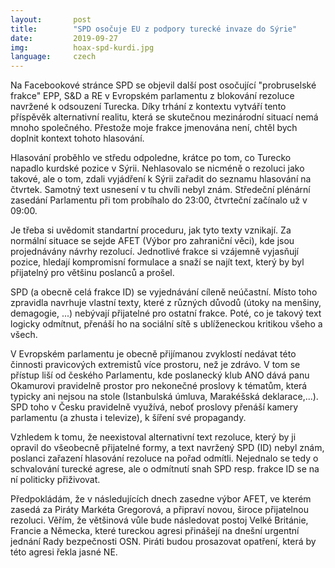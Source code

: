 ```yaml
---
layout:       post
title:        "SPD osočuje EU z podpory turecké invaze do Sýrie"
date:         2019-09-27
img:          hoax-spd-kurdi.jpg
language:     czech
---
```


Na Facebookové stránce SPD se objevil další post osočující "probruselské frakce" EPP, S&D a RE v Evropském parlamentu z blokování rezoluce navržené k odsouzení Turecka. Díky trhání z kontextu vytváří tento příspěvěk alternativní realitu, která se skutečnou mezinárodní situací nemá mnoho společného. Přestože moje frakce jmenována není, chtěl bych doplnit kontext tohoto hlasování.

<!--more-->

Hlasování proběhlo ve středu odpoledne, krátce po tom, co Turecko napadlo kurdské pozice v Sýrii. Nehlasovalo se nicméně o rezoluci jako takové, ale o tom, zdali vyjádření k Sýrii zařadit do seznamu hlasování na čtvrtek. Samotný text usnesení v tu chvíli nebyl znám. Středeční plénární zasedání Parlamentu při tom probíhalo do 23:00, čtvrteční začínalo už v 09:00.

Je třeba si uvědomit standartní proceduru, jak tyto texty vznikají. Za normální situace se sejde AFET (Výbor pro zahraniční věci), kde jsou projednávány návrhy rezolucí. Jednotlivé frakce si vzájemně vyjasňují pozice, hledají kompromisní formulace a snaží se najít text, který by byl přijatelný pro většinu poslanců a prošel.

SPD (a obecně celá frakce ID) se vyjednávání cíleně neúčastní. Místo toho zpravidla navrhuje vlastní texty, které z různých důvodů (útoky na menšiny, demagogie, ...) nebývají přijatelné pro ostatní frakce. Poté, co je takový text logicky odmítnut, přenáší ho na sociální sítě s ublíženeckou kritikou všeho a všech.

V Evropském parlamentu je obecně přijímanou zvyklostí nedávat této činnosti pravicových extremistů více prostoru, než je zdrávo. V tom se přístup liší od českého Parlamentu, kde poslanecký klub ANO dává panu Okamurovi pravidelně prostor pro nekonečné proslovy k tématům, která typicky ani nejsou na stole (Istanbulská úmluva, Marakéšská deklarace,...). SPD toho v Česku pravidelně využívá, neboť proslovy přenáší kamery parlamentu (a zhusta i televize), k šíření své propagandy.

Vzhledem k tomu, že neexistoval alternativní text rezoluce, který by ji opravil do všeobecně přijatelné formy, a text navržený SPD (ID) nebyl znám, poslanci zařazení hlasování rezoluce na pořad odmítli. Nejednalo se tedy o schvalování turecké agrese, ale o odmítnutí snah SPD resp. frakce ID se na ní politicky přiživovat.

Předpokládám, že v následujících dnech zasedne výbor AFET, ve kterém zasedá za Piráty Markéta Gregorová, a připraví novou, široce přijatelnou rezoluci. Věřím, že většinová vůle bude následovat postoj Velké Británie, Francie a Německa, které tureckou agresi přinášejí na dnešní urgentní jednání Rady bezpečnosti OSN. Piráti budou prosazovat opatření, která by této agresi řekla jasné NE.
